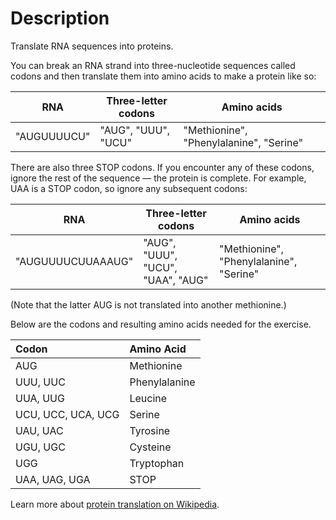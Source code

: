 # Description

Translate RNA sequences into proteins.

You can break an RNA strand into three-nucleotide sequences called codons and then translate them into amino acids to make a protein like so:

| RNA         | Three-letter codons | Amino acids                             |
| ----------- | ------------------- | --------------------------------------- |
| "AUGUUUUCU" | "AUG", "UUU", "UCU" | "Methionine", "Phenylalanine", "Serine" |

There are also three STOP codons. If you encounter any of these codons, ignore the rest of the sequence — the protein is complete. For example, UAA is a STOP codon, so ignore any subsequent codons:

| RNA               | Three-letter codons               | Amino acids                             |
| ----------------- | --------------------------------- | --------------------------------------- |
| "AUGUUUUCUUAAAUG" | "AUG", "UUU", "UCU", "UAA", "AUG" | "Methionine", "Phenylalanine", "Serine" |

(Note that the latter AUG is not translated into another methionine.)

Below are the codons and resulting amino acids needed for the exercise.

| Codon              | Amino Acid    |
| :----------------- | :------------ |
| AUG                | Methionine    |
| UUU, UUC           | Phenylalanine |
| UUA, UUG           | Leucine       |
| UCU, UCC, UCA, UCG | Serine        |
| UAU, UAC           | Tyrosine      |
| UGU, UGC           | Cysteine      |
| UGG                | Tryptophan    |
| UAA, UAG, UGA      | STOP          |

Learn more about [protein translation on Wikipedia][protein-translation].

[protein-translation]: https://en.wikipedia.org/wiki/Translation_(biology)
